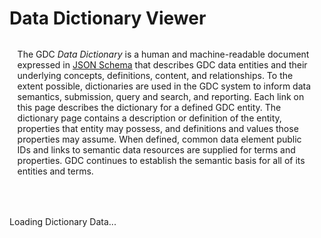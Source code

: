 # Data Dictionary Viewer

<p id="dictionary-preamble" style="margin: 2rem auto 4rem auto; width: 95%;">
The GDC <i>Data Dictionary</i> is a human and machine-readable document expressed in <a href="http://json-schema.org/">JSON Schema</a> that describes GDC data entities and their underlying concepts, definitions, content, and relationships. To the extent possible, dictionaries are used in the GDC system to inform data
semantics, submission, query and search, and reporting. Each link on this page describes the dictionary for a defined GDC entity. The dictionary page contains a description or definition of the entity, properties that entity may possess, and definitions and values those
properties may assume. When defined, common data element public IDs and links to semantic data resources are supplied for terms and properties. GDC continues to establish the semantic basis for all of its entities and terms.
</p>
<div id="dictionary-loading-icon" class="loadingContainer">
Loading Dictionary Data...
    <div class="spinParticleContainer">
        <div class="particle red"></div>
        <div class="particle grey other-particle"></div>
        <div class="particle blue other-other-particle"></div>
    </div>
</div>
<div id="dictionary-app-container"></div>